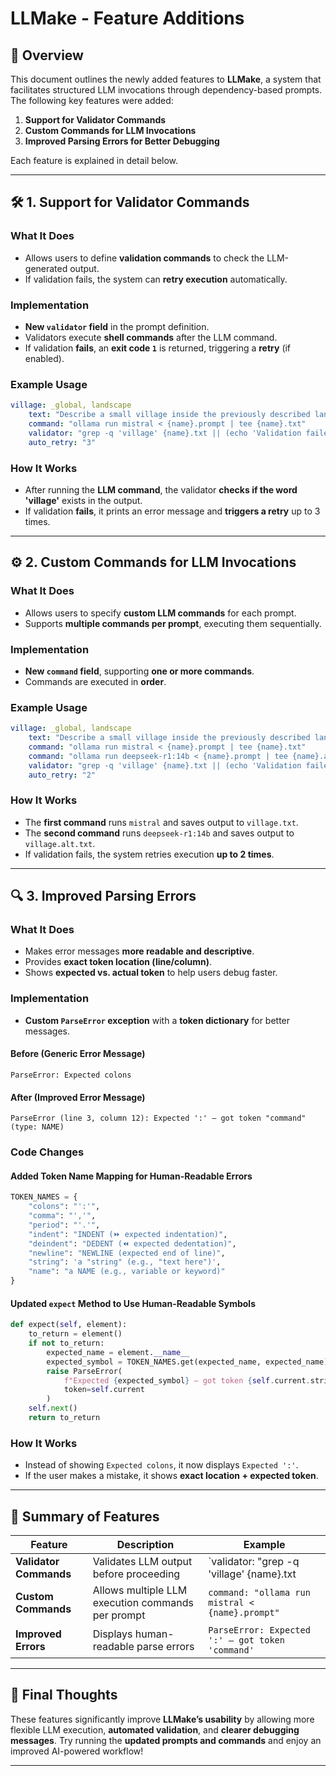 # LLMake - Feature Additions

## 📌 Overview
This document outlines the newly added features to **LLMake**, a system that facilitates structured LLM invocations through dependency-based prompts. The following key features were added:

1. **Support for Validator Commands**
2. **Custom Commands for LLM Invocations**
3. **Improved Parsing Errors for Better Debugging**

Each feature is explained in detail below.

---

## 🛠️ 1. Support for Validator Commands
### **What It Does**
- Allows users to define **validation commands** to check the LLM-generated output.
- If validation fails, the system can **retry execution** automatically.

### **Implementation**
- **New `validator` field** in the prompt definition.
- Validators execute **shell commands** after the LLM command.
- If validation **fails**, an **exit code `1`** is returned, triggering a **retry** (if enabled).

### **Example Usage**
```yaml
village: _global, landscape
    text: "Describe a small village inside the previously described landscape."
    command: "ollama run mistral < {name}.prompt | tee {name}.txt"
    validator: "grep -q 'village' {name}.txt || (echo 'Validation failed: No village mentioned.' >&2; exit 1)"
    auto_retry: "3"
```

### **How It Works**
- After running the **LLM command**, the validator **checks if the word 'village'** exists in the output.
- If validation **fails**, it prints an error message and **triggers a retry** up to 3 times.

---

## ⚙️ 2. Custom Commands for LLM Invocations
### **What It Does**
- Allows users to specify **custom LLM commands** for each prompt.
- Supports **multiple commands per prompt**, executing them sequentially.

### **Implementation**
- **New `command` field**, supporting **one or more commands**.
- Commands are executed in **order**.

### **Example Usage**
```yaml
village: _global, landscape
    text: "Describe a small village inside the previously described landscape."
    command: "ollama run mistral < {name}.prompt | tee {name}.txt"
    command: "ollama run deepseek-r1:14b < {name}.prompt | tee {name}.alt.txt"
    validator: "grep -q 'village' {name}.txt || (echo 'Validation failed: No village mentioned.' >&2; exit 1)"
    auto_retry: "2"
```

### **How It Works**
- The **first command** runs `mistral` and saves output to `village.txt`.
- The **second command** runs `deepseek-r1:14b` and saves output to `village.alt.txt`.
- If validation fails, the system retries execution **up to 2 times**.

---

## 🔍 3. Improved Parsing Errors
### **What It Does**
- Makes error messages **more readable and descriptive**.
- Provides **exact token location (line/column)**.
- Shows **expected vs. actual token** to help users debug faster.

### **Implementation**
- **Custom `ParseError` exception** with a **token dictionary** for better messages.

#### **Before (Generic Error Message)**
```plaintext
ParseError: Expected colons
```

#### **After (Improved Error Message)**
```plaintext
ParseError (line 3, column 12): Expected ':' – got token "command" (type: NAME)
```

### **Code Changes**
#### **Added Token Name Mapping for Human-Readable Errors**
```python
TOKEN_NAMES = {
    "colons": "':'",
    "comma": "','",
    "period": "'.'",
    "indent": "INDENT (⏩ expected indentation)",
    "deindent": "DEDENT (⏪ expected dedentation)",
    "newline": "NEWLINE (expected end of line)",
    "string": 'a "string" (e.g., "text here")',
    "name": "a NAME (e.g., variable or keyword)"
}
```

#### **Updated `expect` Method to Use Human-Readable Symbols**
```python
def expect(self, element):
    to_return = element()
    if not to_return:
        expected_name = element.__name__
        expected_symbol = TOKEN_NAMES.get(expected_name, expected_name)
        raise ParseError(
            f"Expected {expected_symbol} – got token {self.current.string!r} (type: {tokenize.tok_name[self.current.type]})",
            token=self.current
        )
    self.next()
    return to_return
```

### **How It Works**
- Instead of showing `Expected colons`, it now displays `Expected ':'`.
- If the user makes a mistake, it shows **exact location + expected token**.

---

## 🎯 Summary of Features
| Feature | Description | Example |
|---------|-------------|----------|
| **Validator Commands** | Validates LLM output before proceeding | `validator: "grep -q 'village' {name}.txt || exit 1"` |
| **Custom Commands** | Allows multiple LLM execution commands per prompt | `command: "ollama run mistral < {name}.prompt"` |
| **Improved Errors** | Displays human-readable parse errors | `ParseError: Expected ':' – got token 'command'` |

---

## 🚀 **Final Thoughts**
These features significantly improve **LLMake’s usability** by allowing more flexible LLM execution, **automated validation**, and **clearer debugging messages**. Try running the **updated prompts and commands** and enjoy an improved AI-powered workflow!

---

